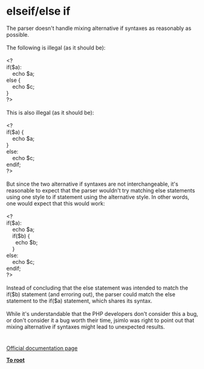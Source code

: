 # elseif/else if




<div class="phpcode"><span class="html">
The parser doesn&apos;t handle mixing alternative if syntaxes as reasonably as possible.<br><br>The following is illegal (as it should be):<br><br>&lt;?<br>if($a):<br>&#xA0; &#xA0; echo $a;<br>else {<br>&#xA0; &#xA0; echo $c;<br>}<br>?&gt;<br><br>This is also illegal (as it should be):<br><br>&lt;?<br>if($a) {<br>&#xA0; &#xA0; echo $a;<br>}<br>else:<br>&#xA0; &#xA0; echo $c;<br>endif;<br>?&gt;<br><br>But since the two alternative if syntaxes are not interchangeable, it&apos;s reasonable to expect that the parser wouldn&apos;t try matching else statements using one style to if statement using the alternative style. In other words, one would expect that this would work:<br><br>&lt;?<br>if($a):<br>&#xA0; &#xA0; echo $a;<br>&#xA0; &#xA0; if($b) {<br>&#xA0; &#xA0; &#xA0; echo $b;<br>&#xA0; &#xA0; }<br>else:<br>&#xA0; &#xA0; echo $c;<br>endif;<br>?&gt;<br><br>Instead of concluding that the else statement was intended to match the if($b) statement (and erroring out), the parser could match the else statement to the if($a) statement, which shares its syntax.<br><br>While it&apos;s understandable that the PHP developers don&apos;t consider this a bug, or don&apos;t consider it a bug worth their time, jsimlo was right to point out that mixing alternative if syntaxes might lead to unexpected results.</span>
</div>
  

#

[Official documentation page](https://www.php.net/manual/en/control-structures.elseif.php)

**[To root](/README.md)**